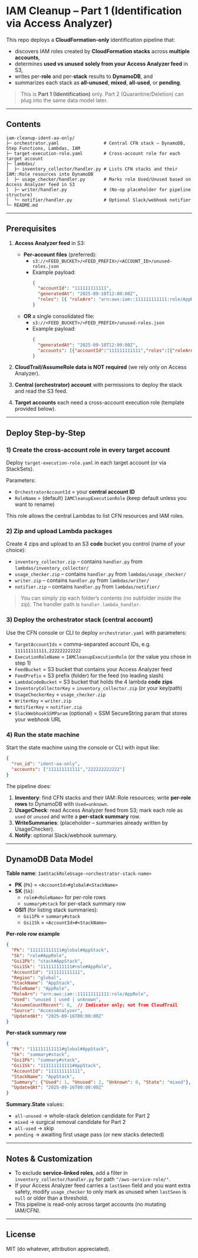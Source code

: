 # IAM Cleanup – Part 1 (Identification via Access Analyzer)

This repo deploys a **CloudFormation-only** identification pipeline that:
- discovers IAM roles created by **CloudFormation stacks** across **multiple accounts**,
- determines **used vs unused** **solely from your Access Analyzer feed** in S3,
- writes per-**role** and per-**stack** results to **DynamoDB**, and
- summarizes each stack as **all-unused**, **mixed**, **all-used**, or **pending**.

> This is **Part 1 (Identification)** only. Part 2 (Quarantine/Deletion) can plug into the same data model later.

---

## Contents

```
iam-cleanup-ident-aa-only/
├─ orchestrator.yaml                 # Central CFN stack – DynamoDB, Step Functions, Lambdas, IAM
├─ target-execution-role.yaml        # Cross-account role for each target account
├─ lambdas/
│  ├─ inventory_collector/handler.py # Lists CFN stacks and their IAM::Role resources into DynamoDB
│  ├─ usage_checker/handler.py       # Marks role Used/Unused based on Access Analyzer feed in S3
│  ├─ writer/handler.py              # (No-op placeholder for pipeline structure)
│  └─ notifier/handler.py            # Optional Slack/webhook notifier
└─ README.md
```

---

## Prerequisites

1. **Access Analyzer feed** in S3:
   - **Per-account files** (preferred):
     - `s3://<FEED_BUCKET>/<FEED_PREFIX>/<ACCOUNT_ID>/unused-roles.json`
     - Example payload:
       ```json
       {
         "accountId": "111111111111",
         "generatedAt": "2025-09-10T12:00:00Z",
         "roles": [{ "roleArn": "arn:aws:iam::111111111111:role/AppRole1", "source": "AccessAnalyzer", "reason": "UnusedIAMRole", "lastSeen": null }]
       }
       ```
   - **OR** a single consolidated file:
     - `s3://<FEED_BUCKET>/<FEED_PREFIX>/unused-roles.json`
     - Example payload:
       ```json
       {
         "generatedAt": "2025-09-10T12:00:00Z",
         "accounts": [{"accountId":"111111111111","roles":[{"roleArn":"arn:aws:iam::111111111111:role/AppRole1"}]}]
       }
       ```

2. **CloudTrail/AssumeRole data is NOT required** (we rely only on Access Analyzer).

3. **Central (orchestrator) account** with permissions to deploy the stack and read the S3 feed.

4. **Target accounts** each need a cross-account execution role (template provided below).

---

## Deploy Step-by-Step

### 1) Create the cross-account role in **every target account**
Deploy `target-execution-role.yaml` in each target account (or via StackSets).

Parameters:
- `OrchestratorAccountId` = your **central account ID**
- `RoleName` = (default) `IAMCleanupExecutionRole` (keep default unless you want to rename)

This role allows the central Lambdas to list CFN resources and IAM roles.

### 2) Zip and upload Lambda packages

Create 4 zips and upload to an S3 **code** bucket you control (name of your choice):
- `inventory_collector.zip` – contains `handler.py` from `lambdas/inventory_collector/`
- `usage_checker.zip` – contains `handler.py` from `lambdas/usage_checker/`
- `writer.zip` – contains `handler.py` from `lambdas/writer/`
- `notifier.zip` – contains `handler.py` from `lambdas/notifier/`

> You can simply zip each folder’s contents (no subfolder inside the zip). The handler path is `handler.lambda_handler`.

### 3) Deploy the **orchestrator** stack (central account)

Use the CFN console or CLI to deploy `orchestrator.yaml` with parameters:

- `TargetAccountIds` = comma-separated account IDs, e.g. `111111111111,222222222222`
- `ExecutionRoleName` = `IAMCleanupExecutionRole` (or the value you chose in step 1)
- `FeedBucket` = S3 bucket that contains your Access Analyzer feed
- `FeedPrefix` = S3 prefix (folder) for the feed (no leading slash)
- `LambdaCodeBucket` = S3 bucket that holds the 4 lambda **code zips**
- `InventoryCollectorKey` = `inventory_collector.zip` (or your key/path)
- `UsageCheckerKey` = `usage_checker.zip`
- `WriterKey` = `writer.zip`
- `NotifierKey` = `notifier.zip`
- `SlackWebhookSSMParam` (optional) = SSM SecureString param that stores your webhook URL

### 4) Run the state machine

Start the state machine using the console or CLI with input like:
```json
{
  "run_id": "ident-aa-only",
  "accounts": ["111111111111","222222222222"]
}
```

The pipeline does:
1. **Inventory**: find CFN stacks and their IAM::Role resources; write **per-role rows** to DynamoDB with `Used=unknown`.
2. **UsageCheck**: read Access Analyzer feed from S3; mark each role as `used` or `unused` and write a **per-stack summary** row.
3. **WriteSummaries**: (placeholder – summaries already written by UsageChecker).
4. **Notify**: optional Slack/webhook summary.

---

## DynamoDB Data Model

**Table name**: `IamStackRoleUsage-<orchestrator-stack-name>`

- **PK** (`Pk`) = `<AccountId>#global#<StackName>`
- **SK** (`Sk`):
  - `role#<RoleName>` for per-role rows
  - `summary#stack` for per-stack summary row
- **GSI1** (for listing stack summaries):
  - `Gsi1Pk` = `summary#stack`
  - `Gsi1Sk` = `<AccountId>#<StackName>`

**Per-role row example**
```json
{
  "Pk": "111111111111#global#AppStack",
  "Sk": "role#AppRole",
  "Gsi1Pk": "stack#AppStack",
  "Gsi1Sk": "111111111111#role#AppRole",
  "AccountId": "111111111111",
  "Region": "global",
  "StackName": "AppStack",
  "RoleName": "AppRole",
  "RoleArn": "arn:aws:iam::111111111111:role/AppRole",
  "Used": "unused | used | unknown",
  "AssumeCountRecent": 0,  // Indicator only; not from CloudTrail
  "Source": "AccessAnalyzer",
  "UpdatedAt": "2025-09-16T00:00:00Z"
}
```

**Per-stack summary row**
```json
{
  "Pk": "111111111111#global#AppStack",
  "Sk": "summary#stack",
  "Gsi1Pk": "summary#stack",
  "Gsi1Sk": "111111111111#AppStack",
  "AccountId": "111111111111",
  "StackName": "AppStack",
  "Summary": {"Used": 1, "Unused": 2, "Unknown": 0, "State": "mixed"},
  "UpdatedAt": "2025-09-16T00:00:00Z"
}
```

**Summary.State** values:
- `all-unused` → whole-stack deletion candidate for Part 2
- `mixed`      → surgical removal candidate for Part 2
- `all-used`   → skip
- `pending`    → awaiting first usage pass (or new stacks detected)

---

## Notes & Customization

- To exclude **service-linked roles**, add a filter in `inventory_collector/handler.py` for path `"/aws-service-role/"`.
- If your Access Analyzer feed carries a `lastSeen` field and you want extra safety, modify `usage_checker` to only mark as unused when `lastSeen` is `null` or older than a threshold.
- This pipeline is read-only across target accounts (no mutating IAM/CFN).

---

## License

MIT (do whatever, attribution appreciated).
